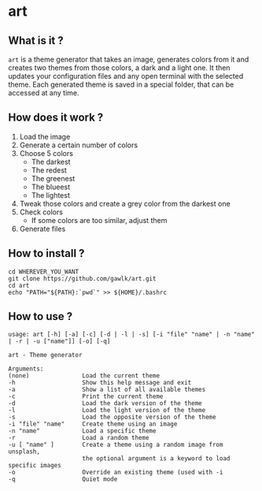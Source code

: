 # art

## What is it ?

`art` is a theme generator that takes an image, generates colors from it and creates two themes from those colors, a dark and a light one.
It then updates your configuration files and any open terminal with the selected theme.
Each generated theme is saved in a special folder, that can be accessed at any time.

## How does it work ?

1. Load the image
2. Generate a certain number of colors
3. Choose 5 colors
    - The darkest
    - The redest
    - The greenest
    - The blueest
    - The lightest
4. Tweak those colors and create a grey color from the darkest one
5. Check colors
    - If some colors are too similar, adjust them
6. Generate files

## How to install ?

```
cd WHEREVER_YOU_WANT
git clone https://github.com/gawlk/art.git
cd art
echo "PATH="${PATH}:`pwd`" >> ${HOME}/.bashrc
```

## How to use ?

```
usage: art [-h] [-a] [-c] [-d | -l | -s] [-i "file" "name" | -n "name" | -r | -u ["name"]] [-o] [-q]

art - Theme generator

Arguments:
(none)               Load the current theme
-h                   Show this help message and exit
-a                   Show a list of all available themes
-c                   Print the current theme
-d                   Load the dark version of the theme
-l                   Load the light version of the theme
-s                   Load the opposite version of the theme
-i "file" "name"     Create theme using an image
-n "name"            Load a specific theme
-r                   Load a random theme
-u [ "name" ]        Create a theme using a random image from unsplash,
                     the optional argument is a keyword to load specific images
-o                   Override an existing theme (used with -i
-q                   Quiet mode
```
